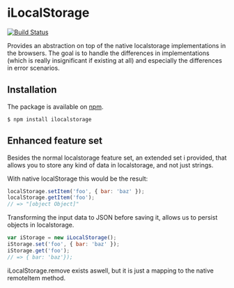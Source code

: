 # iLocalStorage

[![Build Status](https://travis-ci.org/gustavnikolaj/ilocalstorage.svg?branch=master)](https://travis-ci.org/gustavnikolaj/ilocalstorage)

Provides an abstraction on top of the native localstorage
implementations in the browsers. The goal is to handle the differences
in implementations (which is really insignificant if existing at all)
and especially the differences in error scenarios.

## Installation

The package is available on [npm](https://www.npmjs.org/package/ilocalstorage).

```
$ npm install ilocalstorage
```

## Enhanced feature set

Besides the normal localstorage feature set, an extended set i
provided, that allows you to store any kind of data in localstorage,
and not just strings.

With native localStorage this would be the result:

```javascript
localStorage.setItem('foo', { bar: 'baz' });
localStorage.getItem('foo');
// => "[object Object]"
```

Transforming the input data to JSON before saving it, allows us to
persist objects in localstorage.

```javascript
var iStorage = new iLocalStorage();
iStorage.set('foo', { bar: 'baz' });
iStorage.get('foo');
// => { bar: 'baz'});
```

iLocalStorage.remove exists aswell, but it is just a mapping to the
native remoteItem method.
